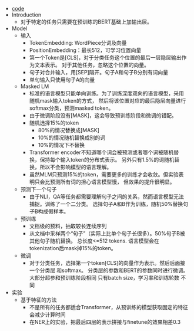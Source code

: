 - [code](https://allennlp.org/elmo)
- Introduction
    - 对于特定的任务只需要在预训练的BERT基础上加输出层。
- Model
    - 输入
        - TokenEmbedding: WordPiece分词及向量
        - PositionEmbedding：最长512，可学习位置向量
        - 第一个Token是[CLS]，对于分类任务这个位置的最后一层隐层输出作为文本表示。
        对于其他任务，忽略这个位置的向量。
        - 句子对合并输入，用[SEP]隔开。句子A和句子B分别有词向量
        - 单句输入只使用句子A的向量
    - Masked LM
        - 标准的语言模型只能单向训练。为了训练深度双向的语言模型，采用随机mask输入token的方式，
        然后将该位置对应的最后隐层向量进行softmax分类，预测masked token。
        - 由于微调阶段没有[MASK]，这会导致预训练阶段和微调的错配。
        - 随机选择15%的token
            - 80%的情况替换成[MASK]
            - 10%的情况随机替换成别的词
            - 10%的情况下不替换
        - Transformer encoder不知道哪个词会被预测或者哪个词被随机替换，保持每个输入token的分布式表示。
        另外只有1.5%的词随机替换，所以不会影响模型的语言理解。
        - 虽然MLM只预测15%的token，需要更多的训练才会收敛。但实验表明只会比预测所有词的担心语言模型慢，
        但效果的提升很明显。
    - 预测下一个句子
        - 由于NLI，QA等任务都需要理解句子之间的关系，然而语言模型无法捕捉。训练了一个二分类。
        选择句子A和B作为训练，随机50%替换句子B构成假样本。
    - 预训练
        - 文档级的预料，抽取较长连续序列
        - 从文档中采样两个“句子”（实际上比单个句子长很多）。50%句子B被其他句子随机替换。
        总长度<=512 tokens. 语言模型会在tokenization后mask掉15%的token。
    - 微调
        - 对于分类任务，选择第一个token[CLS]的向量作为表示。然后后面接一个分类层
        和softmax。 分类层的参数和BERT的参数同时进行微调。大部分超参和预训练阶段相同
        只有batch size，学习率和训练轮数 不同
- 实验
    - 基于特征的方法
        - 不是所有的任务都适合Transformer，从预训练的模型获取固定的特征会减少计算时间
        - 在NER上的实验，把最后四层的表示拼接与finetune的效果相差0.3